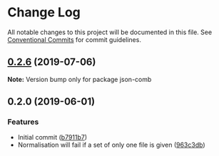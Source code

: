 # Change Log

All notable changes to this project will be documented in this file.
See [Conventional Commits](https://conventionalcommits.org) for commit guidelines.

## [0.2.6](https://gitlab.com/codsen/codsen/compare/json-comb@0.2.5...json-comb@0.2.6) (2019-07-06)

**Note:** Version bump only for package json-comb





## 0.2.0 (2019-06-01)

### Features

- Initial commit ([b7911b7](https://gitlab.com/codsen/codsen/commit/b7911b7))
- Normalisation will fail if a set of only one file is given ([963c3db](https://gitlab.com/codsen/codsen/commit/963c3db))
